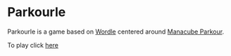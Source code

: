 # Parkourle

Parkourle is a game based on [Wordle](https://www.nytimes.com/games/wordle/index.html) centered around [Manacube Parkour](https://manacube.com/forums/).

To play click [here](http://Inktest.github.io/parkourle)
